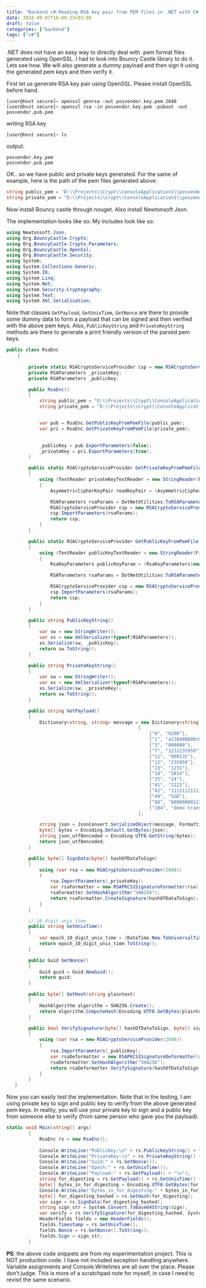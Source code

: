 ```yaml
---
title: "Backend c#:Reading RSA key pair from PEM files in .NET with C# using Bouncy Castle and Digitally Sign and Verify payload"
date: 2018-09-07T16:09:23+03:00
draft: false 
categories: ["backend"]
tags: ["c#"]
---
```


.NET does not have an easy way to directly deal with .pem format files generated using OpenSSL. I had to look into Bouncy Castle library to do it. Lets see how. We will also generate a dummy payload and then sign it using the generated pem keys and then verify it.

First let us generate RSA key pair using OpenSSL. Please install OpenSSL before hand.

```shell
[user@host secure]~ openssl genrsa -out posvendor.key.pem 2048
[user@host secure]~ openssl rsa -in posvendor.key.pem -pubout -out posvendor.pub.pem
```
writing RSA key
```shell
[user@host secure]~ ls
```
output:
```shell
posvendor.key.pem
posvendor.pub.pem
```
OK.. so we have public and private keys generated.
For the same of example, here is the path of the pem files generated above:

```cs
string public_pem = "D:\\Projects\\Crypt\\ConsoleApplication1\\posvendor.pub.pem";
string private_pem = "D:\\Projects\\Crypt\\ConsoleApplication1\\posvendor.key.pem";
```

Now install Bouncy castle through nouget.
Also install Newtonsoft Json.

The implementation looks like so:
My includes look like so:
```cs
using Newtonsoft.Json;
using Org.BouncyCastle.Crypto;
using Org.BouncyCastle.Crypto.Parameters;
using Org.BouncyCastle.OpenSsl;
using Org.BouncyCastle.Security;
using System;
using System.Collections.Generic;
using System.IO;
using System.Linq;
using System.Net;
using System.Security.Cryptography;
using System.Text;
using System.Xml.Serialization;
```
Note that classes `GetPayload`, `GetUnixTime`, `GetNonce` are there to provide some dummy data to form a payload that can be signed and then verified with the above pem keys. Also, `PublicKeyString` and `PrivateKeyString` methods are there to generate a print friendly version of the parsed pem keys.

```cs
public class RsaEnc
    {
        
        private static RSACryptoServiceProvider csp = new RSACryptoServiceProvider(2048);
        private RSAParameters _privateKey;
        private RSAParameters _publicKey;

        public RsaEnc()
        {
            string public_pem = "D:\\Projects\\Crypt\\ConsoleApplication1\\posvendor.pub.pem";
            string private_pem = "D:\\Projects\\Crypt\\ConsoleApplication1\\posvendor.key.pem";


            var pub = RsaEnc.GetPublicKeyFromPemFile(public_pem);
            var pri = RsaEnc.GetPrivateKeyFromPemFile(private_pem);

            
            _publicKey = pub.ExportParameters(false);
            _privateKey = pri.ExportParameters(true);
        }

        public static RSACryptoServiceProvider GetPrivateKeyFromPemFile(string filePath)
        {
            using (TextReader privateKeyTextReader = new StringReader(File.ReadAllText(filePath)))
            {
                AsymmetricCipherKeyPair readKeyPair = (AsymmetricCipherKeyPair)new PemReader(privateKeyTextReader).ReadObject();

                RSAParameters rsaParams = DotNetUtilities.ToRSAParameters((RsaPrivateCrtKeyParameters)readKeyPair.Private);
                RSACryptoServiceProvider csp = new RSACryptoServiceProvider();// cspParams);
                csp.ImportParameters(rsaParams);
                return csp;
            }
        }

        public static RSACryptoServiceProvider GetPublicKeyFromPemFile(String filePath)
        {
            using (TextReader publicKeyTextReader = new StringReader(File.ReadAllText(filePath)))
            {
                RsaKeyParameters publicKeyParam = (RsaKeyParameters)new PemReader(publicKeyTextReader).ReadObject();

                RSAParameters rsaParams = DotNetUtilities.ToRSAParameters((RsaKeyParameters)publicKeyParam);

                RSACryptoServiceProvider csp = new RSACryptoServiceProvider();// cspParams);
                csp.ImportParameters(rsaParams);
                return csp;
            }
        }

        public string PublicKeyString()
        {
            var sw = new StringWriter();
            var xs = new XmlSerializer(typeof(RSAParameters));
            xs.Serialize(sw, _publicKey);
            return sw.ToString();
        }

        public string PrivateKeyString()
        {
            var sw = new StringWriter();
            var xs = new XmlSerializer(typeof(RSAParameters));
            xs.Serialize(sw, _privateKey);
            return sw.ToString();
        }

        public string GetPayload()
        {
            Dictionary<string, string> message = new Dictionary<string, string>
                                                {
                                                    {"0", "0200"},
                                                    {"1", "a238408000c080000000010001000000"},
                                                    {"3", "000000"},
                                                    {"7", "1231235959"},
                                                    {"11", "000135"},
                                                    {"12", "235959"},
                                                    {"13", "1231"},
                                                    {"18", "5814"},
                                                    {"25", "24"},
                                                    {"41", "2222"},
                                                    {"42", "111111111111"},
                                                    {"49", "SGD"},
                                                    {"88", "000000001235"},
                                                    {"104", "demo transaction order_5cb68edb5b9c4"}
                                                };

            string json = JsonConvert.SerializeObject(message, Formatting.None);
            byte[] bytes = Encoding.Default.GetBytes(json);
            string json_utf8encoded = Encoding.UTF8.GetString(bytes);
            return json_utf8encoded;
        }

        public byte[] SignData(byte[] hashOfDataToSign)
        {
            using (var rsa = new RSACryptoServiceProvider(2048))
            {
                rsa.ImportParameters(_privateKey);
                var rsaFormatter = new RSAPKCS1SignatureFormatter(rsa);
                rsaFormatter.SetHashAlgorithm("SHA256");
                return rsaFormatter.CreateSignature(hashOfDataToSign);
            }
        }

        // 10 digit unix time
        public string GetUnixTime()
        {
            var epoch_10_digit_unix_time = (DateTime.Now.ToUniversalTime().Ticks - 621355968000000000) / 10000000;
            return epoch_10_digit_unix_time.ToString();
        }

        public Guid GetNonce()
        {
            Guid guid = Guid.NewGuid();
            return guid;
        }

        public byte[] GetHash(string plaintext)
        {
            HashAlgorithm algorithm = SHA256.Create();
            return algorithm.ComputeHash(Encoding.UTF8.GetBytes(plaintext));
        }

        public bool VerifySignature(byte[] hashOfDataToSign, byte[] signature)
        {
            using (var rsa = new RSACryptoServiceProvider(2048))
            {
                rsa.ImportParameters(_publicKey);
                var rsaDeformatter = new RSAPKCS1SignatureDeformatter(rsa);
                rsaDeformatter.SetHashAlgorithm("SHA256");
                return rsaDeformatter.VerifySignature(hashOfDataToSign, signature);
            }
        }
   }
```
Now you can easily test the implementation. Note that in the testing, I am using private key to sign and public key to verify from the above generated pem keys. In reality, you will use your private key to sign and a public key from someone else to verify (from same person who gave you the payload).

```cs
static void Main(string[] args)
        {
            RsaEnc rs = new RsaEnc();
            
            Console.WriteLine("PublicKey:\n" + rs.PublicKeyString() + "\n");
            Console.WriteLine("PrivateKey:\n" + rs.PrivateKeyString() + "\n");
            Console.WriteLine("Guid:" + rs.GetNonce());
            Console.WriteLine("Epoch:" + rs.GetUnixTime());
            Console.WriteLine("Payload:" + rs.GetPayload() + "\n");
            string for_digesting = rs.GetPayload() + rs.GetUnixTime() + rs.GetNonce();
            byte[] bytes_in_for_digesting = Encoding.UTF8.GetBytes(for_digesting);
            Console.WriteLine("bytes_in_for_digesting:" + bytes_in_for_digesting.Count());
            byte[] for_digesting_hashed = rs.GetHash(for_digesting);
            var sign = rs.SignData(for_digesting_hashed);
            string sign_str = System.Convert.ToBase64String(sign);
            var verify = rs.VerifySignature(for_digesting_hashed, System.Convert.FromBase64String(sign_str));
            HeaderFields fields = new HeaderFields();
            fields.Timestamp = rs.GetUnixTime();
            fields.Nonce = rs.GetNonce().ToString();
            fields.Sign = sign_str;
        }
```
__PS__: the above code snippets are from my experimentation project. This is NOT production code. I have not included exception handling anywhere. Variable assignments and Console.Writelines are all over the place. Please don’t judge. This is more of a scratchpad note for myself, in case I need to revisit the same scenario.